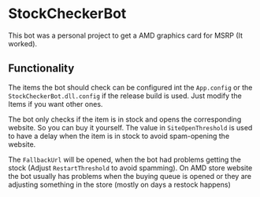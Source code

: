# StockCheckerBot

This bot was a personal project to get a AMD graphics card for MSRP (It worked).

## Functionality
The items the bot should check can be configured int the `App.config` or the `StockCheckerBot.dll.config` if the release build is used. Just modify the Items if you want other ones.

The bot only checks if the item is in stock and opens the corresponding website. So you can buy it yourself. The value in `SiteOpenThreshold` is used to have a delay when the item is in stock to avoid spam-opening the website.

The `FallbackUrl` will be opened, when the bot had problems getting the stock (Adjust `RestartThreshold` to avoid spamming). On AMD store website the bot usually has problems when the buying queue is opened or they are adjusting something in the store (mostly on days a restock happens)